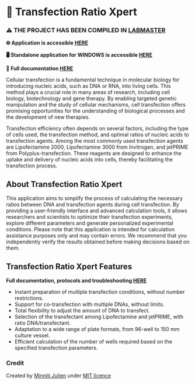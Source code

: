 # 🧬 Transfection Ratio Xpert

### ⚠ THE PROJECT HAS BEEN COMPILED IN [LABMASTER](https://github.com/Jumitti/labmaster)

**🌐 Application is accessible [HERE](https://labmaster.streamlit.app/)**

**🖥️ Standalone application for WINDOWS is accessible [HERE](https://github.com/Jumitti/TransfectionRatioXpert/releases)**

**📄 Full documentation [HERE](https://jumitti.notion.site/Transfection-Ratio-Xpert-c25f10537e454529a4397925fe9e68c5?pvs=74)**

Cellular transfection is a fundamental technique in molecular biology for introducing nucleic acids, such as DNA or RNA, 
into living cells. This method plays a crucial role in many areas of research, including cell biology, biotechnology and 
gene therapy. By enabling targeted genetic manipulation and the study of cellular mechanisms, cell transfection offers 
promising opportunities for the understanding of biological processes and the development of new therapies.

Transfection efficiency often depends on several factors, including the type of cells used, the transfection method, 
and optimal ratios of nucleic acids to transfection agents. Among the most commonly used transfection agents are 
Lipofectamine 2000, Lipofectamine 3000 from Invitrogen, and jetPRIME from Polyplus-transfection. These reagents are 
designed to enhance the uptake and delivery of nucleic acids into cells, thereby facilitating the transfection process.


## About Transfection Ratio Xpert
This application aims to simplify the process of calculating the necessary ratios between DNA and transfection agents 
during cell transfection. By providing a user-friendly interface and advanced calculation tools, it allows researchers 
and scientists to optimize their transfection experiments, explore different parameters and generate personalized 
experimental conditions. Please note that this application is intended for calculation assistance purposes only and 
may contain errors. We recommend that you independently verify the results obtained before making decisions based on them.

## Transfection Ratio Xpert Features
**Full documentation, protocols and troubleshooting [HERE](https://jumitti.notion.site/Transfection-Ratio-Xpert-c25f10537e454529a4397925fe9e68c5?pvs=74)**
- Instant preparation of multiple transfection conditions, without number restrictions.
- Support for co-transfection with multiple DNAs, without limits.
- Total flexibility to adjust the amount of DNA to transfect.
- Selection of the transfectant among Lipofectamine and jetPRIME, with ratio DNA/transfectant.
- Adaptation to a wide range of plate formats, from 96-well to 150 mm culture vessel.
- Efficient calculation of the number of wells required based on the specified transfection parameters.

### Credit
Created by [Minniti Julien](https://github.com/Jumitti) under [MIT licence](https://github.com/Jumitti/TransfectionRatioXpert/blob/main/LICENSE)
